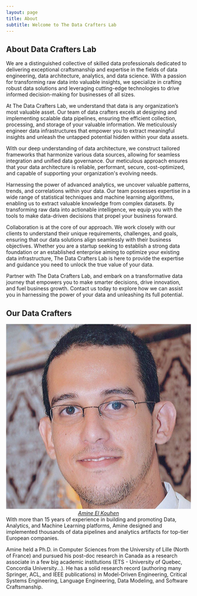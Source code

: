 ```yaml
---
layout: page
title: About
subtitle: Welcome to The Data Crafters Lab
---
```

## About Data Crafters Lab

We are a distinguished collective of skilled data professionals dedicated to delivering exceptional craftsmanship and expertise in the fields of data engineering, data architecture, analytics, and data science. With a passion for transforming raw data into valuable insights, we specialize in crafting robust data solutions and leveraging cutting-edge technologies to drive informed decision-making for businesses of all sizes.

At The Data Crafters Lab, we understand that data is any organization’s most valuable asset. Our team of data crafters excels at designing and implementing scalable data pipelines, ensuring the efficient collection, processing, and storage of your valuable information. We meticulously engineer data infrastructures that empower you to extract meaningful insights and unleash the untapped potential hidden within your data assets.

With our deep understanding of data architecture, we construct tailored frameworks that harmonize various data sources, allowing for seamless integration and unified data governance. Our meticulous approach ensures that your data architecture is reliable, performant, secure, cost-optimized, and capable of supporting your organization's evolving needs.

Harnessing the power of advanced analytics, we uncover valuable patterns, trends, and correlations within your data. Our team possesses expertise in a wide range of statistical techniques and machine learning algorithms, enabling us to extract valuable knowledge from complex datasets. By transforming raw data into actionable intelligence, we equip you with the tools to make data-driven decisions that propel your business forward.

Collaboration is at the core of our approach. We work closely with our clients to understand their unique requirements, challenges, and goals, ensuring that our data solutions align seamlessly with their business objectives. Whether you are a startup seeking to establish a strong data foundation or an established enterprise aiming to optimize your existing data infrastructure, The Data Crafters Lab is here to provide the expertise and guidance you need to unlock the true value of your data.

Partner with The Data Crafters Lab, and embark on a transformative data journey that empowers you to make smarter decisions, drive innovation, and fuel business growth. Contact us today to explore how we can assist you in harnessing the power of your data and unleashing its full potential.

## Our Data Crafters
<div class="row">
  <div class="column left">
    <a href="https://www.linkedin.com/in/amine-elkouhen/" target="_blank">
      <img src="/assets/img/amine.jpg" alt="" class="mx-auto d-block"> 
      <em style="display:block; margin-left:auto; margin-right:auto; text-align: center">Amine El Kouhen</em>    
    </a>
  </div>
  <div class="column right">
With more than 15 years of experience in building and promoting Data, Analytics, and Machine Learning platforms, Amine designed and implemented thousands of data pipelines and analytics artifacts for top-tier European companies. 

Amine held a Ph.D. in Computer Sciences from the University of Lille (North of France) and pursued his post-doc research in Canada as a research associate in a few big academic institutions (ETS - University of Quebec, Concordia University...). He has a solid research record (authoring many Springer, ACL, and IEEE publications) in Model-Driven Engineering, Critical Systems Engineering, Language Engineering, Data Modeling, and Software Craftsmanship.
  </div>
</div>
<div class="row">
    <img src="https://user-images.githubusercontent.com/22400454/227017223-32b748ba-4d34-4267-8f4c-47f7fa85e9d8.png" alt="" class="mx-auto d-block"> 
</div>
